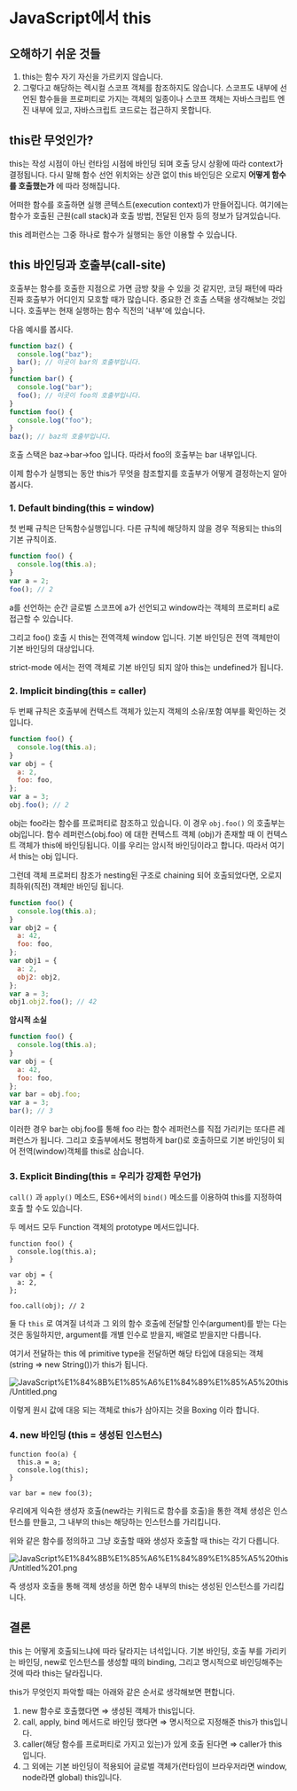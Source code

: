 # JavaScript에서 this

## 오해하기 쉬운 것들

1. this는 함수 자기 자신을 가르키지 않습니다.
2. 그렇다고 해당하는 렉시컬 스코프 객체를 참조하지도 않습니다. 스코프도 내부에 선언된 함수들을 프로퍼티로 가지는 객체의 일종이나 스코프 객체는 자바스크립트 엔진 내부에 있고, 자바스크립트 코드로는 접근하지 못합니다.

## this란 무엇인가?

this는 작성 시점이 아닌 런타임 시점에 바인딩 되며 호출 당시 상황에 따라 context가 결정됩니다. 다시 말해 함수 선언 위치와는 상관 없이 this 바인딩은 오로지 **어떻게 함수를 호출했는가** 에 따라 정해집니다.

어떠한 함수를 호출하면 실행 콘텍스트(execution context)가 만들어집니다. 여기에는 함수가 호출된 근원(call stack)과 호출 방법, 전달된 인자 등의 정보가 담겨있습니다.

this 레퍼런스는 그중 하나로 함수가 실행되는 동안 이용할 수 있습니다.

## this 바인딩과 호출부(call-site)

호출부는 함수를 호출한 지점으로 가면 금방 찾을 수 있을 것 같지만, 코딩 패턴에 따라 진짜 호출부가 어디인지 모호할 때가 많습니다. 중요한 건 호출 스택을 생각해보는 것입니다. 호출부는 현재 실행하는 함수 직전의 '내부'에 있습니다.

다음 예시를 봅시다.

```jsx
function baz() {
  console.log("baz");
  bar(); // 이곳이 bar의 호출부입니다.
}
function bar() {
  console.log("bar");
  foo(); // 이곳이 foo의 호출부입니다.
}
function foo() {
  console.log("foo");
}
baz(); // baz의 호출부입니다.
```

호출 스택은 baz→bar→foo 입니다. 따라서 foo의 호출부는 bar 내부입니다.

이제 함수가 실행되는 동안 this가 무엇을 참조할지를 호출부가 어떻게 결정하는지 알아봅시다.

### 1. Default binding(this = window)

첫 번째 규칙은 단독함수실행입니다. 다른 규칙에 해당하지 않을 경우 적용되는 this의 기본 규칙이죠.

```jsx
function foo() {
  console.log(this.a);
}
var a = 2;
foo(); // 2
```

a를 선언하는 순간 글로벌 스코프에 a가 선언되고 window라는 객체의 프로퍼티 a로 접근할 수 있습니다.

그리고 foo() 호출 시 this는 전역객체 window 입니다. 기본 바인딩은 전역 객체만이 기본 바인딩의 대상입니다.

strict-mode 에서는 전역 객체로 기본 바인딩 되지 않아 this는 undefined가 됩니다.

### 2. Implicit binding(this = caller)

두 번째 규칙은 호출부에 컨텍스트 객체가 있는지 객체의 소유/포함 여부를 확인하는 것입니다.

```jsx
function foo() {
  console.log(this.a);
}
var obj = {
  a: 2,
  foo: foo,
};
var a = 3;
obj.foo(); // 2
```

obj는 foo라는 함수를 프로퍼티로 참조하고 있습니다. 이 경우 `obj.foo()` 의 호출부는 obj입니다. 함수 레퍼런스(obj.foo) 에 대한 컨텍스트 객체 (obj)가 존재할 때 이 컨텍스트 객체가 this에 바인딩됩니다. 이를 우리는 암시적 바인딩이라고 합니다. 따라서 여기서 this는 obj 입니다.

그런데 객체 프로퍼티 참조가 nesting된 구조로 chaining 되어 호출되었다면, 오로지 최하위(직전) 객체만 바인딩 됩니다.

```jsx
function foo() {
  console.log(this.a);
}
var obj2 = {
  a: 42,
  foo: foo,
};
var obj1 = {
  a: 2,
  obj2: obj2,
};
var a = 3;
obj1.obj2.foo(); // 42
```

**암시적 소실**

```jsx
function foo() {
  console.log(this.a);
}
var obj = {
  a: 42,
  foo: foo,
};
var bar = obj.foo;
var a = 3;
bar(); // 3
```

이러한 경우 bar는 obj.foo를 통해 foo 라는 함수 레퍼런스를 직접 가리키는 또다른 레퍼런스가 됩니다. 그리고 호출부에서도 평범하게 bar()로 호출하므로 기본 바인딩이 되어 전역(window)객체를 this로 삼습니다.

### 3. Explicit Binding(this = 우리가 강제한 무언가)

`call()` 과 `apply()` 메소드, ES6+에서의 `bind()` 메소드를 이용하여 this를 지정하여 호출 할 수도 있습니다.

두 메서드 모두 Function 객체의 prototype 메서드입니다.

```tsx
function foo() {
  console.log(this.a);
}

var obj = {
  a: 2,
};

foo.call(obj); // 2
```

둘 다 `this` 로 여겨질 녀석과 그 외의 함수 호출에 전달할 인수(argument)를 받는 다는 것은 동일하지만, argument를 개별 인수로 받을지, 배열로 받을지만 다릅니다.

여기서 전달하는 this 에 primitive type을 전달하면 해당 타입에 대응되는 객체 (string ⇒ new String())가 this가 됩니다.

![JavaScript%E1%84%8B%E1%85%A6%E1%84%89%E1%85%A5%20this/Untitled.png](JavaScript%E1%84%8B%E1%85%A6%E1%84%89%E1%85%A5%20this/Untitled.png)

이렇게 원시 값에 대응 되는 객체로 this가 삼아지는 것을 Boxing 이라 합니다.

### 4. new 바인딩 (this = 생성된 인스턴스)

```tsx
function foo(a) {
  this.a = a;
  console.log(this);
}

var bar = new foo(3);
```

우리에게 익숙한 생성자 호출(new라는 키워드로 함수를 호출)을 통한 객체 생성은 인스턴스를 만들고, 그 내부의 this는 해당하는 인스턴스를 가리킵니다.

위와 같은 함수를 정의하고 그냥 호출할 때와 생성자 호출할 때 this는 각기 다릅니다.

![JavaScript%E1%84%8B%E1%85%A6%E1%84%89%E1%85%A5%20this/Untitled%201.png](JavaScript%E1%84%8B%E1%85%A6%E1%84%89%E1%85%A5%20this/Untitled%201.png)

즉 생성자 호출을 통해 객체 생성을 하면 함수 내부의 this는 생성된 인스턴스를 가리킵니다.

## 결론

this 는 어떻게 호출되느냐에 따라 달라지는 녀석입니다. 기본 바인딩, 호출 부를 가리키는 바인딩, new로 인스턴스를 생성할 때의 binding, 그리고 명시적으로 바인딩해주는 것에 따라 this는 달라집니다.

this가 무엇인지 파악할 때는 아래와 같은 순서로 생각해보면 편합니다.

1. new 함수로 호출했다면 ⇒ 생성된 객체가 this입니다.
2. call, apply, bind 메서드로 바인딩 했다면 ⇒ 명시적으로 지정해준 this가 this입니다.
3. caller(해당 함수를 프로퍼티로 가지고 있는)가 있게 호출 된다면 ⇒ caller가 this입니다.
4. 그 외에는 기본 바인딩이 적용되어 글로벌 객체가(런타임이 브라우저라면 window, node라면 global) this입니다.
